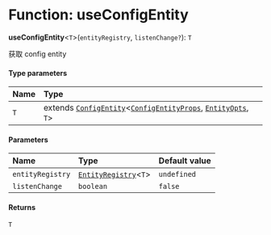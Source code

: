 # Function: useConfigEntity

**useConfigEntity**<`T`>(`entityRegistry`, `listenChange?`): `T`

获取 config entity

#### Type parameters

| Name | Type |
| :------ | :------ |
| `T` | extends [`ConfigEntity`](/en/auto-docs/core/classes/ConfigEntity.md)<[`ConfigEntityProps`](/en/auto-docs/core/interfaces/ConfigEntityProps.md), [`EntityOpts`](/en/auto-docs/core/interfaces/EntityOpts.md), `T`> |

#### Parameters

| Name | Type | Default value |
| :------ | :------ | :------ |
| `entityRegistry` | [`EntityRegistry`](/en/auto-docs/core/interfaces/EntityRegistry.md)<`T`> | `undefined` |
| `listenChange` | `boolean` | `false` |

#### Returns

`T`
